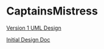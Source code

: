 # CaptainsMistress

[Version 1 UML Design](https://drive.google.com/file/d/1aK8Z-3eyW6smpOwY_Qm_lwuY5PkxZuiI/view?usp=sharing)

[Initial Design Doc](https://docs.google.com/document/d/1i6LY3N10sHA7hUjdHi-tcXwPrYMtM9wRFnUgDNGOja0/edit?usp=sharing)
